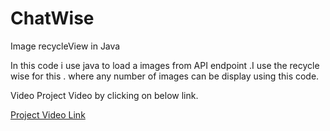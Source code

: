 # ChatWise

 Image recycleView in Java 

 In this code i use java to load a images from API endpoint .I use the recycle wise for this . where any number of images can be display using this code.

 Video Project Video by clicking on below link.

[Project Video Link ](https://drive.google.com/file/d/19j79Aw5qKvx5lHq89jqwosLSo1-Kgj00/view?usp=drive_link)
